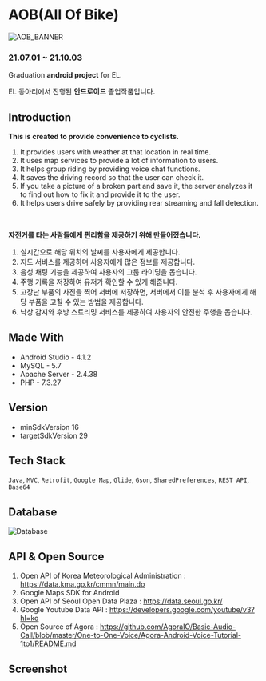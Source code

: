 #  AOB(All Of Bike)

![AOB_BANNER](https://user-images.githubusercontent.com/85336456/135850127-ac2079de-d55b-4ad5-ace5-1167d800cb1f.jpg)

### 21.07.01 ~ 21.10.03

Graduation **android project** for EL.

EL 동아리에서 진행된 **안드로이드** 졸업작품입니다.

## Introduction

**This is created to provide convenience to cyclists.**

1. It provides users with weather at that location in real time.
2. It uses map services to provide a lot of information to users.
3. It helps group riding by providing voice chat functions.
4. It saves the driving record so that the user can check it.
5. If you take a picture of a broken part and save it, the server analyzes it to find out how to fix it and provide it to the user.
6. It helps users drive safely by providing rear streaming and fall detection.

</br>

**자전거를 타는 사람들에게 편리함을 제공하기 위해 만들어졌습니다.**

1. 실시간으로 해당 위치의 날씨를 사용자에게 제공합니다.
2. 지도 서비스를 제공하며 사용자에게 많은 정보를 제공합니다.
3. 음성 채팅 기능을 제공하여 사용자의 그룹 라이딩을 돕습니다.
4. 주행 기록을 저장하여 유저가 확인할 수 있게 해줍니다.
5. 고장난 부품의 사진을 찍어 서버에 저장하면, 서버에서 이를 분석 후 사용자에게 해당 부품을 고칠 수 있는 방법을 제공합니다.
6. 낙상 감지와 후방 스트리밍 서비스를 제공하여 사용자의 안전한 주행을 돕습니다.

## Made With

- Android Studio - 4.1.2
- MySQL - 5.7
- Apache Server - 2.4.38
- PHP - 7.3.27

## Version

- minSdkVersion 16
- targetSdkVersion 29

## Tech Stack

`Java`, `MVC`, `Retrofit`, `Google Map`, `Glide`, `Gson`, `SharedPreferences`, `REST API`, `Base64`

## Database

![Database](https://user-images.githubusercontent.com/85336456/135849296-88e69d63-cd16-47fb-8160-bb16a401ec2f.PNG)


## API & Open Source

1. Open API of Korea Meteorological Administration : https://data.kma.go.kr/cmmn/main.do
2. Google Maps SDK for Android
3. Open API of Seoul Open Data Plaza : https://data.seoul.go.kr/
4. Google Youtube Data API : https://developers.google.com/youtube/v3?hl=ko
5. Open Source of Agora : https://github.com/AgoraIO/Basic-Audio-Call/blob/master/One-to-One-Voice/Agora-Android-Voice-Tutorial-1to1/README.md


## Screenshot


